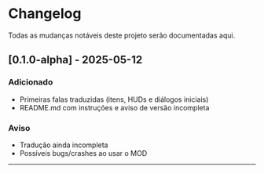 # Changelog

Todas as mudanças notáveis deste projeto serão documentadas aqui.

## [0.1.0-alpha] - 2025-05-12
### Adicionado
- Primeiras falas traduzidas (itens, HUDs e diálogos iniciais)
- README.md com instruções e aviso de versão incompleta

### Aviso
- Tradução ainda incompleta
- Possíveis bugs/crashes ao usar o MOD

---
